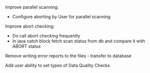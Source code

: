 Improve parallel scanning:
- Configure aborting by User for parallel scanning

Improve abort checking:
    
- Do call abort checking frequently
- In java catch block fetch scan status from db and compare it with ABORT status

Remove writing error reports to the files - transfer to database

Add user ability to set types of Data Quality Checks